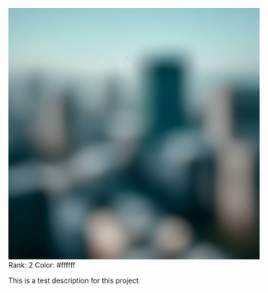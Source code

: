 ![Test](https://raw.githubusercontent.com/MaxFdev/maxfdev.com/refs/heads/main/public/images/background.jpeg)
Rank: 2
Color: #ffffff

This is a test description for this project